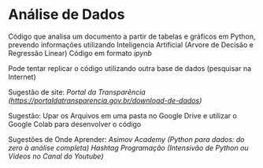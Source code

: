 # Análise de Dados
Código que analisa um documento a partir de tabelas e gráficos em Python, prevendo informações utilizando Inteligencia Artificial (Arvore de Decisão e Regressão Linear)
Código em formato *ipynb*

Pode tentar replicar o código utilizando outra base de dados (pesquisar na Internet)

Sugestão de site: *Portal da Transparência (https://portaldatransparencia.gov.br/download-de-dados)*

Sugestão: Upar os Arquivos em uma pasta no Google Drive e utilizar o Google Colab para desenvolver o código

Sugestões de Onde Aprender: *Asimov Academy (Python para dados: do zero à análise completa)* 
*Hashtag Programação (Intensivão de Python ou Vídeos no Canal do Youtube)*
